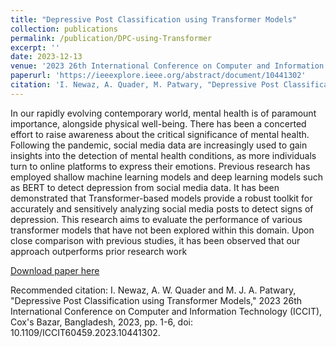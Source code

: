 ```yaml
---
title: "Depressive Post Classification using Transformer Models"
collection: publications
permalink: /publication/DPC-using-Transformer
excerpt: ''
date: 2023-12-13
venue: '2023 26th International Conference on Computer and Information Technology (ICCIT)'
paperurl: 'https://ieeexplore.ieee.org/abstract/document/10441302'
citation: 'I. Newaz, A. Quader, M. Patwary, "Depressive Post Classification using Transformer Models," in 2023 26th International Conference on Computer and Information Technology (ICCIT), 2023, pp. 1-6.'
---
```

In our rapidly evolving contemporary world, mental health is of paramount importance, alongside physical well-being. There has been a concerted effort to raise awareness about the critical significance of mental health. Following the pandemic, social media data are increasingly used to gain insights into the detection of mental health conditions, as more individuals turn to online platforms to express their emotions. Previous research has employed shallow machine learning models and deep learning models such as BERT to detect depression from social media data. It has been demonstrated that Transformer-based models provide a robust toolkit for accurately and sensitively analyzing social media posts to detect signs of depression. This research aims to evaluate the performance of various transformer models that have not been explored within this domain. Upon close comparison with previous studies, it has been observed that our approach outperforms prior research work

[Download paper here](https://ieeexplore.ieee.org/abstract/document/10441302)

Recommended citation: I. Newaz, A. W. Quader and M. J. A. Patwary, "Depressive Post Classification using Transformer Models," 2023 26th International Conference on Computer and Information Technology (ICCIT), Cox's Bazar, Bangladesh, 2023, pp. 1-6, doi: 10.1109/ICCIT60459.2023.10441302.
